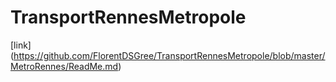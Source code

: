 # TransportRennesMetropole


[link] (https://github.com/FlorentDSGree/TransportRennesMetropole/blob/master/MetroRennes/ReadMe.md)
